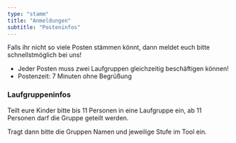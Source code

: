 ```yaml
---
type: "stamm"
title: "Anmeldungen"
subtitle: "Posteninfos"
---
```


Falls ihr nicht so viele Posten stämmen könnt, dann meldet euch bitte schnellstmöglich bei uns!

- Jeder Posten muss zwei Laufgruppen gleichzeitig beschäftigen können!
- Postenzeit: 7 Minuten ohne Begrüßung

### Laufgruppeninfos

Teilt eure Kinder bitte bis 11 Personen in eine Laufgruppe ein, ab 11 Personen darf die Gruppe geteilt werden.

Tragt dann bitte die Gruppen Namen und jeweilige Stufe im Tool ein.
